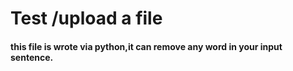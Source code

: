 # Test /upload a file 
#### this file is wrote via python,it can remove any word in your input sentence.
